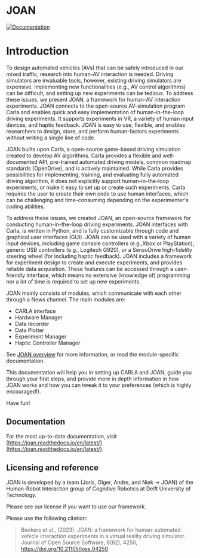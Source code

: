 # JOAN

[![Documentation](https://readthedocs.org/projects/joan/badge/?version=latest)](http://joan.readthedocs.io)

# Introduction

To design automated vehicles (AVs) that can be safely introduced in our mixed traffic, research into human-AV interaction is needed. Driving simulators are invaluable tools, however, existing driving simulators are expensive, implementing new functionalities (e.g., AV control algorithms) can be difficult, and setting up new experiments can be tedious. To address these issues, we present JOAN, a framework for human-AV interaction experiments. JOAN connects to the open-source AV-simulation program Carla and enables quick and easy implementation of human-in-the-loop driving experiments. It supports experiments in VR, a variety of human input devices, and haptic feedback. JOAN is easy to use, flexible, and enables researchers to design, store, and perform human-factors experiments without writing a single line of code.

JOAN builts upon Carla, a open-source game-based driving simulation created to develop AV algorithms. Carla provides a flexible and well-documented API, pre-trained automated driving models, common roadmap standards (OpenDrive), and is actively maintained. While Carla provides possibilities for implementing, training, and evaluating fully automated driving algorithm, it does not explicitly support human-in-the-loop experiments, or make it easy to set up or create such experiments. Carla requires the user to create their own code to use human interfaces, which can be challenging and time-consuming depending on the experimenter's coding abilities.

To address these issues, we created JOAN, an open-source framework for conducting human-in-the-loop driving experiments. JOAN interfaces with Carla, is written in Python, and is fully customizable through code and graphical user interfaces (GUI). JOAN can be used with a variety of human input devices, including game console controllers (e.g.,Xbox or PlayStation), generic USB controllers (e.g., Logitech G920), or a SensoDrive high-fidelity steering wheel (for including haptic feedback). JOAN includes a framework for experiment design to create and execute experiments, and provides reliable data acquisition. These features can be accessed through a user-friendly interface, which means no extensive (knowledge of) programming nor a lot of time is required to set up new experiments.

JOAN mainly consists of modules, which communicate with each other through a News channel. The main modules are:

- CARLA interface
- Hardware Manager
- Data recorder
- Data Plotter
- Experiment Manager
- Haptic Controller Manager

See [JOAN overview](docs/firststeps-joan-overview.md) for more information, or read the module-specific documentation.

This documentation will help you in setting up CARLA and JOAN, guide you through your first steps, and provide more in depth information in how JOAN works and how you can tweak it to your preferences (which is highly encouraged!).

Have fun!

## Documentation

For the most up-to-date documentation, visit [https://joan.readthedocs.io/en/latest/](https://joan.readthedocs.io/en/latest/).

## Licensing and reference

JOAN is developed by a team (Joris, Olger, Andre, and Niek -> JOAN) of the Human-Robot Interaction group of Cognitive Robotics at Delft University of Technology.


Please see our license if you want to use our framework.

Please use the following citation:
> Beckers et al., (2023). JOAN: a framework for human-automated vehicle interaction experiments in a virtual reality driving simulator. Journal of Open Source Software, 8(82), 4250, https://doi.org/10.21105/joss.04250

